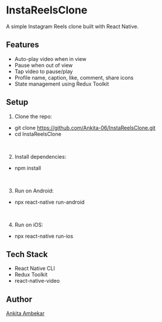 # InstaReelsClone

A simple Instagram Reels clone built with React Native.

## Features

- Auto-play video when in view
- Pause when out of view
- Tap video to pause/play
- Profile name, caption, like, comment, share icons
- State management using Redux Toolkit

## Setup

1. Clone the repo:
- git clone https://github.com/Ankita-06/InstaReelsClone.git
- cd InstaReelsClone

<br>

2. Install dependencies:
- npm install

<br>

3. Run on Android:
- npx react-native run-android

<br>

4. Run on iOS:
- npx react-native run-ios


## Tech Stack

- React Native CLI
- Redux Toolkit
- react-native-video

## Author

[Ankita Ambekar](https://github.com/Ankita-06)
